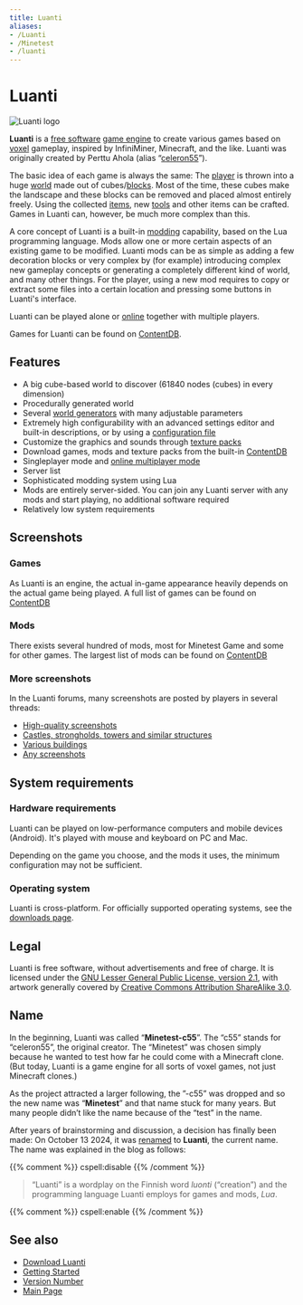 ```yaml
---
title: Luanti
aliases:
- /Luanti
- /Minetest
- /luanti
---
```


# Luanti

![Luanti logo](/images/luanti/Luanti_logo.png)

**Luanti** is a [free software](https://en.wikipedia.org/wiki/Free_software) [game engine](https://en.wikipedia.org/wiki/Game_engine) to create various games based on [voxel](https://en.wikipedia.org/wiki/Voxel) gameplay, inspired by InfiniMiner, Minecraft, and the like. Luanti was originally created by Perttu Ahola (alias “[celeron55](/about/history/celeron55)”).

The basic idea of each game is always the same: The [player](/for-players/player) is thrown into a huge [world](/for-players/worlds) made out of cubes/[blocks](/for-players/nodes). Most of the time, these cubes make the landscape and these blocks can be removed and placed almost entirely freely. Using the collected [items](/for-players/items), new [tools](/for-players/tool) and other items can be crafted. Games in Luanti can, however, be much more complex than this.

A core concept of Luanti is a built-in [modding](/for-players/mods) capability, based on the Lua programming language. Mods allow one or more certain aspects of an existing game to be modified. Luanti mods can be as simple as adding a few decoration blocks or very complex by (for example) introducing complex new gameplay concepts or generating a completely different kind of world, and many other things. For the player, using a new mod requires to copy or extract some files into a certain location and pressing some buttons in Luanti's interface.

Luanti can be played alone or [online](/for-players/servers) together with multiple players.

Games for Luanti can be found on [ContentDB](https://content.luanti.org/packages/?type=game).

Features
--------

*   A big cube-based world to discover (61840 nodes (cubes) in every dimension)
*   Procedurally generated world
*   Several [world generators](/for-creators/mapgen) with many adjustable parameters
*   Extremely high configurability with an advanced settings editor and built-in descriptions, or by using a [configuration file](/for-players/minetest-conf)
*   Customize the graphics and sounds through [texture packs](/for-players/texture-packs)
*   Download games, mods and texture packs from the built-in [ContentDB](https://content.luanti.org/)
*   Singleplayer mode and [online multiplayer mode](/for-players/servers)
*   Server list
*   Sophisticated modding system using Lua
*   Mods are entirely server-sided. You can join any Luanti server with any mods and start playing, no additional software required
*   Relatively low system requirements

Screenshots
-----------

### Games

As Luanti is an engine, the actual in-game appearance heavily depends on the actual game being played. A full list of games can be found on [ContentDB](https://content.luanti.org/packages/?type=game)

### Mods

There exists several hundred of mods, most for Minetest Game and some for other games. The largest list of mods can be found on [ContentDB](https://content.luanti.org/packages/?type=mod)

### More screenshots

In the Luanti forums, many screenshots are posted by players in several threads:

*   [High-quality screenshots](https://forum.luanti.org/viewtopic.php?f=3&t=10366)
*   [Castles, strongholds, towers and similar structures](https://forum.luanti.org/viewtopic.php?f=3&t=15105)
*   [Various buildings](https://forum.luanti.org/viewtopic.php?f=3&t=10128)
*   [Any screenshots](https://forum.luanti.org/viewtopic.php?f=3&t=156)

System requirements
-------------------

### Hardware requirements

Luanti can be played on low-performance computers and mobile devices (Android). It's played with mouse and keyboard on PC and Mac.

Depending on the game you choose, and the mods it uses, the minimum configuration may not be sufficient.

### Operating system

Luanti is cross-platform. For officially supported operating systems, see the [downloads page](http://www.luanti.org/downloads/).

Legal
-----

Luanti is free software, without advertisements and free of charge. It is licensed under the [GNU Lesser General Public License, version 2.1](http://www.gnu.org/licenses/old-licenses/lgpl-2.1), with artwork generally covered by [Creative Commons Attribution ShareAlike 3.0](http://creativecommons.org/licenses/by-sa/3.0).

Name
----

In the beginning, Luanti was called “**Minetest-c55**”. The “c55” stands for “celeron55”, the original creator. The “Minetest” was chosen simply because he wanted to test how far he could come with a Minecraft clone. (But today, Luanti is a game engine for all sorts of voxel games, not just Minecraft clones.)

As the project attracted a larger following, the ”-c55” was dropped and so the new name was “**Minetest**” and that name stuck for many years. But many people didn’t like the name because of the “test” in the name.

After years of brainstorming and discussion, a decision has finally been made: On October 13 2024, it was [renamed](https://blog.luanti.org/2024/10/13/Introducing-Our-New-Name/) to **Luanti**, the current name. The name was explained in the blog as follows:

{{% comment %}} cspell:disable {{% /comment %}}

> “Luanti” is a wordplay on the Finnish word _luonti_ (“creation”) and the programming language Luanti employs for games and mods, _Lua_.

{{% comment %}} cspell:enable {{% /comment %}}

See also
--------

*   [Download Luanti](http://www.luanti.org/downloads/)
*   [Getting Started](/for-players/getting-started)
*   [Version Number](/for-engine-devs/version-number)
*   [Main Page](/)
